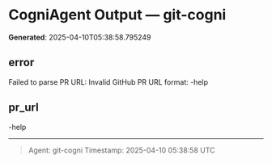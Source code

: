 # CogniAgent Output — git-cogni

**Generated**: 2025-04-10T05:38:58.795249

## error
Failed to parse PR URL: Invalid GitHub PR URL format: -help

## pr_url
-help

---
> Agent: git-cogni
> Timestamp: 2025-04-10 05:38:58 UTC